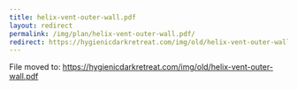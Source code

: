 ```yaml
---
title: helix-vent-outer-wall.pdf
layout: redirect
permalink: /img/plan/helix-vent-outer-wall.pdf/
redirect: https://hygienicdarkretreat.com/img/old/helix-vent-outer-wall.pdf
---
```


File moved to: <https://hygienicdarkretreat.com/img/old/helix-vent-outer-wall.pdf>

